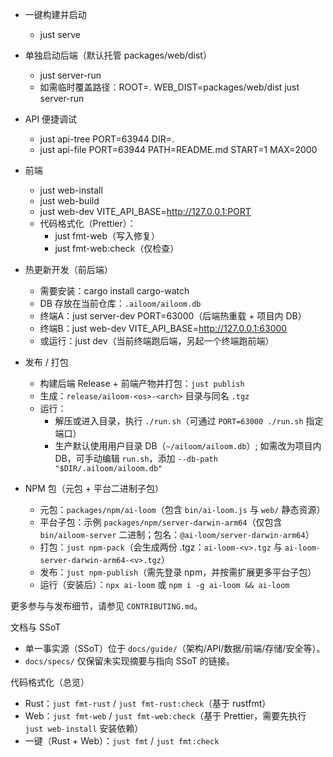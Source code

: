 - 一键构建并启动
  - just serve
- 单独启动后端（默认托管 packages/web/dist）
  - just server-run
  - 如需临时覆盖路径：ROOT=. WEB_DIST=packages/web/dist just server-run
- API 便捷调试
  - just api-tree PORT=63944 DIR=.
  - just api-file PORT=63944 PATH=README.md START=1 MAX=2000
- 前端
  - just web-install
  - just web-build
  - just web-dev VITE_API_BASE=http://127.0.0.1:PORT
  - 代码格式化（Prettier）：
    - just fmt-web（写入修复）
    - just fmt-web:check（仅检查）
  
- 热更新开发（前后端）
  - 需要安装：cargo install cargo-watch
  - DB 存放在当前仓库：`.ailoom/ailoom.db`
  - 终端A：just server-dev PORT=63000（后端热重载 + 项目内 DB）
  - 终端B：just web-dev VITE_API_BASE=http://127.0.0.1:63000
  - 或运行：just dev（当前终端跑后端，另起一个终端跑前端）

- 发布 / 打包
  - 构建后端 Release + 前端产物并打包：`just publish`
  - 生成：`release/ailoom-<os>-<arch>` 目录与同名 `.tgz`
  - 运行：
    - 解压或进入目录，执行 `./run.sh`（可通过 `PORT=63000 ./run.sh` 指定端口）
    - 生产默认使用用户目录 DB（`~/ailoom/ailoom.db`）; 如需改为项目内 DB，可手动编辑 `run.sh`，添加 `--db-path "$DIR/.ailoom/ailoom.db"`

- NPM 包（元包 + 平台二进制子包）
  - 元包：`packages/npm/ai-loom`（包含 `bin/ai-loom.js` 与 `web/` 静态资源）
  - 平台子包：示例 `packages/npm/server-darwin-arm64`（仅包含 `bin/ailoom-server` 二进制；包名：`@ai-loom/server-darwin-arm64`）
  - 打包：`just npm-pack`（会生成两份 .tgz：`ai-loom-<v>.tgz` 与 `ai-loom-server-darwin-arm64-<v>.tgz`）
  - 发布：`just npm-publish`（需先登录 npm，并按需扩展更多平台子包）
  - 运行（安装后）：`npx ai-loom` 或 `npm i -g ai-loom && ai-loom`

更多参与与发布细节，请参见 `CONTRIBUTING.md`。

文档与 SSoT
- 单一事实源（SSoT）位于 `docs/guide/`（架构/API/数据/前端/存储/安全等）。
- `docs/specs/` 仅保留未实现摘要与指向 SSoT 的链接。

代码格式化（总览）
- Rust：`just fmt-rust` / `just fmt-rust:check`（基于 rustfmt）
- Web：`just fmt-web` / `just fmt-web:check`（基于 Prettier，需要先执行 `just web-install` 安装依赖）
- 一键（Rust + Web）：`just fmt` / `just fmt:check`
